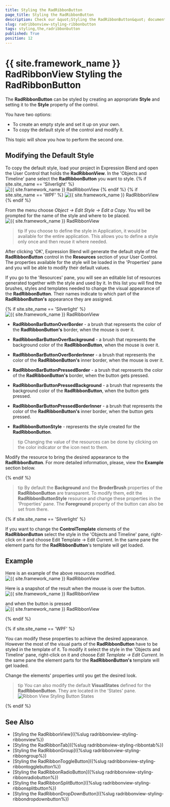 ```yaml
---
title: Styling the RadRibbonButton
page_title: Styling the RadRibbonButton
description: Check our &quot;Styling the RadRibbonButton&quot; documentation article for the RadRibbonView {{ site.framework_name }} control.
slug: radribbonview-styling-ribbonbutton
tags: styling,the,radribbonbutton
published: True
position: 12
---
```


# {{ site.framework_name }} RadRibbonView Styling the RadRibbonButton

The __RadRibbonButton__ can be styled by creating an appropriate __Style__ and setting it to the __Style__ property of the control.			

You have two options:

* To create an empty style and set it up on your own.
* To copy the default style of the control and modify it.

This topic will show you how to perform the second one.

## Modifying the Default Style

To copy the default style, load your project in Expression Blend and open the User Control that holds the __RadRibbonView__. In the 'Objects and Timeline' pane select the __RadRibbonButton__ you want to style.
{% if site.site_name == 'Silverlight' %}
![{{ site.framework_name }} RadRibbonView  ](images/RibbonView_Styling_Button_Locate.png)
{% endif %}
{% if site.site_name == 'WPF' %}
![{{ site.framework_name }} RadRibbonView  ](images/RibbonView_Styling_Button_LocateWPF.png)
{% endif %}

From the menu choose *Object -> Edit Style -> Edit a Copy*. You will be prompted for the name of the style and where to be placed.
![{{ site.framework_name }} RadRibbonView  ](images/RibbonView_Styling_Button_CreateStyle.png)

>tip If you choose to define the style in Application, it would be available for the entire application. This allows you to define a style only once and then reuse it where needed.

After clicking 'OK', Expression Blend will generate the default style of the __RadRibbonButton__ control in the __Resources__ section of your User Control. The properties available for the style will be loaded in the 'Properties' pane and you will be able to modify their default values.

If you go to the 'Resources' pane, you will see an editable list of resources generated together with the style and used by it. In this list you will find the brushes, styles and templates needed to change the visual appearance of the __RadRibbonButton__. Their names indicate to which part of the __RadRibbonButton's__ appearance they are assigned.

{% if site.site_name == 'Silverlight' %}
![{{ site.framework_name }} RadRibbonView  ](images/RibbonView_Styling_Button_Resources.png)

* __RadRibbonBarButtonOverBorder__ - a brush that represents the color of the __RadRibbonButton's__ border, when the mouse is over it.          

* __RadRibbonBarButtonOverBackground__ - a brush that represents the background color of the __RadRibbonButton__, when the mouse is over it.          

* __RadRibbonBarButtonOverBorderInner__ - a brush that represents the color of the __RadRibbonButton's__ inner border, when the mouse is over it.          

* __RadRibbonBarButtonPressedBorder__ - a brush that represents the color of the __RadRibbonButton's__ border, when the button gets pressed.          

* __RadRibbonBarButtonPressedBackground__ - a brush that represents the background color of the __RadRibbonButton__, when the button gets pressed.          

* __RadRibbonBarButtonPressedBorderInner__ - a brush that represents the color of the __RadRibbonButton's__ inner border, when the button gets pressed.          

* __RadRibbonButtonStyle__ - represents the style created for the __RadRibbonButton__.          

>tip Changing the value of the resources can be done by clicking on the color indicator or the icon next to them.

Modify the resource to bring the desired appearance to the __RadRibbonButton__. For more detailed information, please, view the __Example__ section below.

{% endif %}

>tip By default the __Background__ and the __BroderBrush__ properties of the __RadRibbonButton__ are transparent. To modify them, edit the __RadRibbonButtonStyle__ resource and change these properties in the 'Properties' pane. The __Foreground__ property of the button can also be set from there.

{% if site.site_name == 'Silverlight' %}

If you want to change the __ControlTemplate__ elements of the __RadRibbonButton__ select the style in the 'Objects and Timeline' pane, right-click on it and choose Edit Template -> Edit Current. In the same pane the element parts for the __RadRibbonButton__'s template will get loaded.

## Example

Here is an example of the above resources modified.
![{{ site.framework_name }} RadRibbonView  ](images/RibbonView_Styling_Button_ResourcesModified.png)

Here is a snapshot of the result when the mouse is over the button.
![{{ site.framework_name }} RadRibbonView  ](images/RibbonView_Styling_Button_ExampleMouseOver.png)

and when the button is pressed
![{{ site.framework_name }} RadRibbonView  ](images/RibbonView_Styling_Button_Example.png)

{% endif %}

{% if site.site_name == 'WPF' %}

You can modify these properties to achieve the desired appearance. However the most of the visual parts of the __RadRibbonButton__ have to be styled in the template of it. To modify it select the style in the 'Objects and Timeline' pane, right-click on it and choose *Edit Template -> Edit Current*. In the same pane the element parts for the __RadRibbonButton's__ template will get loaded.					

Change the elements' properties until you get the desired look.

>tip You can also modify the default __VisualStates__ defined for the __RadRibbonButton__. They are located in the 'States' pane.
>![Ribbon View Styling Button States](images/RibbonView_Styling_Button_States.png)

{% endif %}

## See Also
 * [Styling the RadRibbonView]({%slug radribbonview-styling-ribbonview%})
 * [Styling the RadRibbonTab]({%slug radribbonview-styling-ribbontab%})
 * [Styling the RadRibbonGroup]({%slug radribbonview-styling-ribbongroup%})
 * [Styling the RadRibbonToggleButton]({%slug radribbonview-styling-ribbontogglebutton%})
 * [Styling the RadRibbonRadioButton]({%slug radribbonview-styling-ribbonradiobutton%})
 * [Styling the RadRibbonSplitButton]({%slug radribbonview-styling-ribbonsplitbutton%})
 * [Styling the RadRibbonDropDownButton]({%slug radribbonview-styling-ribbondropdownbutton%})